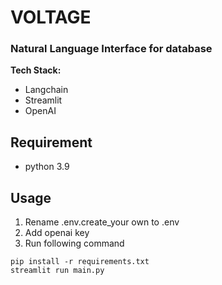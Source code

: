 # VOLTAGE
### Natural Language Interface for database

**Tech Stack:**
- Langchain
- Streamlit
- OpenAI

## Requirement
- python 3.9

## Usage
1. Rename .env.create_your own to .env
2. Add openai key
3. Run following command
```
pip install -r requirements.txt
streamlit run main.py
```


